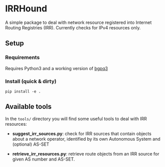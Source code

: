 # IRRHound

A simple package to deal with network resource registered into Internet Routing Registries (IRR).
Currently checks for IPv4 resources only.

## Setup

### Requirements 

Requires Python3 and a working version of [bgpq3](https://github.com/snar/bgpq3)

### Install (quick & dirty)

`pip install -e .` 

## Available tools
In the `tools/` directory you will find some useful tools to deal with IRR resources:

- **suggest_irr_sources.py**: check for IRR sources that contain objects about a network operator, identified by its own Autonomous System and (optional) AS-SET

- **retrieve_irr_resources.py**: retrieve route objects from an IRR source for given AS number and AS-SET.
